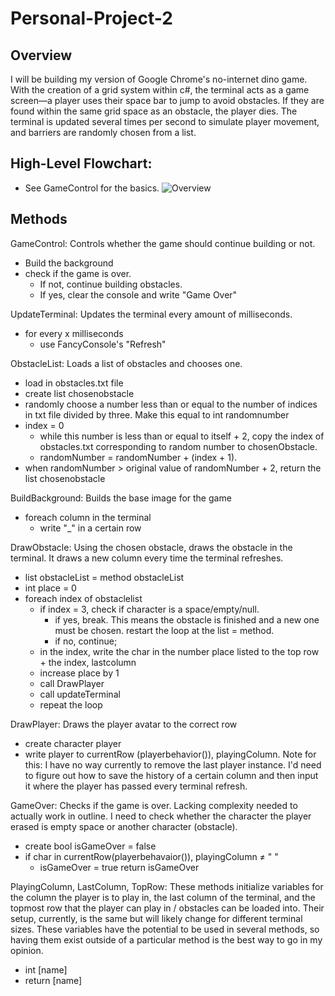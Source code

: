 # Personal-Project-2
## Overview
I will be building my version of Google Chrome's no-internet dino game. With the creation of a grid system within c#, the 
terminal acts as a game screen––a player uses their space bar to jump to avoid obstacles. If they are found within the same grid 
space as an obstacle, the player dies. The terminal is updated several times per second to simulate player movement, and 
barriers are randomly chosen from a list. 
## High-Level Flowchart: 
- See GameControl for the basics.
![Overview](DinoBrainstorm.png)
## Methods
GameControl: Controls whether the game should continue building or not.
- Build the background
- check if the game is over. 
  - If not, continue building obstacles. 
  - If yes, clear the console and write "Game Over"

UpdateTerminal: Updates the terminal every amount of milliseconds.
- for every x milliseconds
  - use FancyConsole's "Refresh"

ObstacleList: Loads a list of obstacles and chooses one. 
- load in obstacles.txt file  
- create list chosenobstacle
- randomly choose a number less than or equal to the number of indices in txt file divided by three. Make this equal to int randomnumber
- index = 0
  - while this number is less than or equal to itself + 2, copy the index of obstacles.txt corresponding to random number to chosenObstacle.
  - randomNumber = randomNumber + (index + 1).
- when randomNumber > original value of randomNumber + 2, return the list chosenobstacle

BuildBackground: Builds the base image for the game
- foreach column in the terminal
  - write "_" in a certain row

DrawObstacle: Using the chosen obstacle, draws the obstacle in the terminal. It draws a new column every time the terminal refreshes. 
- list obstacleList = method obstacleList
- int place = 0
- foreach index of obstaclelist
  - if index = 3, check if character is a space/empty/null. 
    - if yes, break. This means the obstacle is finished and a new one must be chosen. restart the loop at the list = method.
    - if no, continue;
  - in the index, write the char in the number place listed to the top row + the index, lastcolumn
  - increase place by 1
  - call DrawPlayer 
  - call updateTerminal
  - repeat the loop

DrawPlayer: Draws the player avatar to the correct row
- create character player
- write player to currentRow (playerbehavior()), playingColumn.
Note for this: I have no way currently to remove the last player instance. I'd need to figure out how to save the history of a certain column and then input it where the player has passed every terminal refresh.

GameOver: Checks if the game is over. Lacking complexity needed to actually work in outline. I need to check whether the character the player erased is empty space or another character (obstacle).
- create bool isGameOver = false
- if char in currentRow(playerbehavaior()), playingColumn ≠ " "
  - isGameOver = true
return isGameOver


PlayingColumn, LastColumn, TopRow: These methods initialize variables for the column the player is to play in, the last column of the terminal, and the topmost row that the player can play in / obstacles can be loaded into. Their setup, currently, is the same but will likely change for different terminal sizes. These variables have the potential to be used in several methods, so having them exist outside of a particular method is the best way to go in my opinion.
- int [name]
- return [name]


